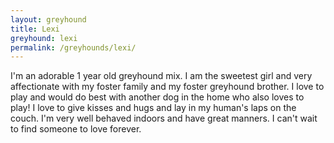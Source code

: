 ```yaml
---
layout: greyhound
title: Lexi
greyhound: lexi
permalink: /greyhounds/lexi/
---
```


I'm an adorable 1 year old greyhound mix. I am the sweetest girl and very affectionate with my foster family and my foster greyhound brother. I love to play and would do best with another dog in the home who also loves to play! I love to give kisses and hugs and lay in my human's laps on the couch. I'm very well behaved indoors and have great manners. I can't wait to find someone to love forever. 
